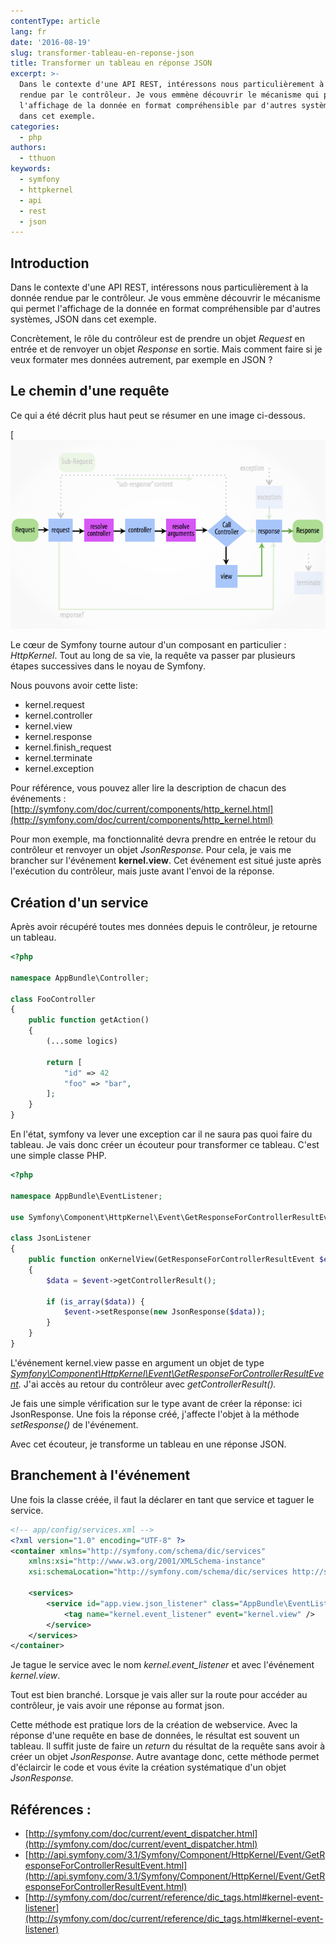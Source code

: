 ```yaml
---
contentType: article
lang: fr
date: '2016-08-19'
slug: transformer-tableau-en-reponse-json
title: Transformer un tableau en réponse JSON
excerpt: >-
  Dans le contexte d'une API REST, intéressons nous particulièrement à la donnée
  rendue par le contrôleur. Je vous emmène découvrir le mécanisme qui permet
  l'affichage de la donnée en format compréhensible par d'autres systèmes, JSON
  dans cet exemple.
categories:
  - php
authors:
  - tthuon
keywords:
  - symfony
  - httpkernel
  - api
  - rest
  - json
---
```

## Introduction

Dans le contexte d'une API REST, intéressons nous particulièrement à la donnée rendue par le contrôleur. Je vous emmène découvrir le mécanisme qui permet l'affichage de la donnée en format compréhensible par d'autres systèmes, JSON dans cet exemple.

Concrètement, le rôle du contrôleur est de prendre un objet _Request_ en entrée et de renvoyer un objet _Response_ en sortie. Mais comment faire si je veux formater mes données autrement, par exemple en JSON ?

## Le chemin d'une requête

Ce qui a été décrit plus haut peut se résumer en une image ci-dessous.

[![Symfony kernel event](/_assets/articles/2016-08-19-transformer-tableau-en-reponse-json/10-kernel-view.png)

Le cœur de Symfony tourne autour d'un composant en particulier : _HttpKernel_. Tout au long de sa vie, la requête va passer par plusieurs étapes successives dans le noyau de Symfony.

Nous pouvons avoir cette liste:

* kernel.request
* kernel.controller
* kernel.view
* kernel.response
* kernel.finish_request
* kernel.terminate
* kernel.exception

Pour référence, vous pouvez aller lire la description de chacun des événements : [http://symfony.com/doc/current/components/http_kernel.html](http://symfony.com/doc/current/components/http_kernel.html)

Pour mon exemple, ma fonctionnalité devra prendre en entrée le retour du contrôleur et renvoyer un objet _JsonResponse._ Pour cela, je vais me brancher sur l'événement **kernel.view**. Cet événement est situé juste après l'exécution du contrôleur, mais juste avant l'envoi de la réponse.

## Création d'un service

Après avoir récupéré toutes mes données depuis le contrôleur, je retourne un tableau.

```php
<?php

namespace AppBundle\Controller;

class FooController
{
    public function getAction()
    {
        (...some logics)

        return [
            "id" => 42
            "foo" => "bar",
        ];
    }
}
```

En l'état, symfony va lever une exception car il ne saura pas quoi faire du tableau. Je vais donc créer un écouteur pour transformer ce tableau. C'est une simple classe PHP.

```php
<?php

namespace AppBundle\EventListener;

use Symfony\Component\HttpKernel\Event\GetResponseForControllerResultEvent;

class JsonListener
{
    public function onKernelView(GetResponseForControllerResultEvent $event)
    {
        $data = $event->getControllerResult();

        if (is_array($data)) {
            $event->setResponse(new JsonResponse($data));
        }
    }
}
```

L'événement kernel.view passe en argument un objet de type _[Symfony\Component\HttpKernel\Event\GetResponseForControllerResultEvent](http://api.symfony.com/3.1/Symfony/Component/HttpKernel/Event/GetResponseForControllerResultEvent.html)._ J'ai accès au retour du contrôleur avec _getControllerResult()._

Je fais une simple vérification sur le type avant de créer la réponse: ici JsonResponse. Une fois la réponse créé, j'affecte l'objet à la méthode _setResponse()_ de l'événement.

Avec cet écouteur, je transforme un tableau en une réponse JSON.

## Branchement à l'événement

Une fois la classe créée, il faut la déclarer en tant que service et taguer le service.

```xml
<!-- app/config/services.xml -->
<?xml version="1.0" encoding="UTF-8" ?>
<container xmlns="http://symfony.com/schema/dic/services"
    xmlns:xsi="http://www.w3.org/2001/XMLSchema-instance"
    xsi:schemaLocation="http://symfony.com/schema/dic/services http://symfony.com/schema/dic/services/services-1.0.xsd">

    <services>
        <service id="app.view.json_listener" class="AppBundle\EventListener\JsonListener">
            <tag name="kernel.event_listener" event="kernel.view" />
        </service>
    </services>
</container>
```

Je tague le service avec le nom _kernel.event_listener_ et avec l'événement _kernel.view_.

Tout est bien branché. Lorsque je vais aller sur la route pour accéder au contrôleur, je vais avoir une réponse au format json.

Cette méthode est pratique lors de la création de webservice. Avec la réponse d'une requête en base de données, le résultat est souvent un tableau. Il suffit juste de faire un _return_ du résultat de la requête sans avoir à créer un objet _JsonResponse_. Autre avantage donc, cette méthode permet d'éclaircir le code et vous évite la création systématique d'un objet _JsonResponse._

## Références :

* [http://symfony.com/doc/current/event_dispatcher.html](http://symfony.com/doc/current/event_dispatcher.html)
* [http://api.symfony.com/3.1/Symfony/Component/HttpKernel/Event/GetResponseForControllerResultEvent.html](http://api.symfony.com/3.1/Symfony/Component/HttpKernel/Event/GetResponseForControllerResultEvent.html)
* [http://symfony.com/doc/current/reference/dic_tags.html#kernel-event-listener](http://symfony.com/doc/current/reference/dic_tags.html#kernel-event-listener)
